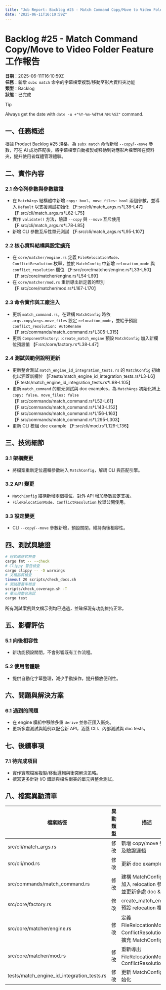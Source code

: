 ```yaml
---
title: "Job Report: Backlog #25 - Match Command Copy/Move to Video Folder Feature"
date: "2025-06-11T16:10:59Z"
---
```


# Backlog #25 - Match Command Copy/Move to Video Folder Feature 工作報告

**日期**：2025-06-11T16:10:59Z  
**任務**：新增 `subx match` 命令的字幕檔案複製/移動至影片資料夾功能  
**類型**：Backlog  
**狀態**：已完成

> [!TIP]  
> Always get the date with `date -u +"%Y-%m-%dT%H:%M:%SZ"` command.

## 一、任務概述
根據 Product Backlog #25 規格，為 `subx match` 命令新增 `--copy`/`--move` 參數，可在 AI 成功匹配後，將字幕檔案自動複製或移動到對應影片檔案所在資料夾，提升使用者媒體管理體驗。

## 二、實作內容

### 2.1 命令列參數與參數驗證
- 在 `MatchArgs` 結構體中新增 `copy: bool`、`move_files: bool` 兩個參數，並導入 `Default` 以支援測試初始化  【F:src/cli/match_args.rs†L38-L47】【F:src/cli/match_args.rs†L62-L75】
- 實作 `validate()` 方法，驗證 `--copy` 與 `--move` 互斥使用  【F:src/cli/match_args.rs†L78-L85】
- 新增 CLI 參數互斥性單元測試  【F:src/cli/match_args.rs†L95-L107】

### 2.2 核心資料結構與設定擴充
- 在 `core/matcher/engine.rs` 定義 `FileRelocationMode`、`ConflictResolution` 枚舉，並於 `MatchConfig` 中新增 `relocation_mode` 與 `conflict_resolution` 欄位  【F:src/core/matcher/engine.rs†L33-L50】【F:src/core/matcher/engine.rs†L54-L69】
- 在 `core/matcher/mod.rs` 重新導出新定義的型別  【F:src/core/matcher/mod.rs†L167-L170】

### 2.3 命令實作與工廠注入
- 更新 `match_command.rs`，在建構 `MatchConfig` 時依 `args.copy`/`args.move_files` 設定 `relocation_mode`，並給予預設 `conflict_resolution: AutoRename`  【F:src/commands/match_command.rs†L305-L315】
- 更新 `ComponentFactory::create_match_engine` 預設 `MatchConfig` 加入新欄位預設值  【F:src/core/factory.rs†L38-L47】

### 2.4 測試與範例說明更新
- 更新整合測試 `match_engine_id_integration_tests.rs` 的 `MatchConfig` 初始化以涵蓋新欄位  【F:tests/match_engine_id_integration_tests.rs†L3-L6】【F:tests/match_engine_id_integration_tests.rs†L98-L105】
- 更新 `match_command` 的單元測試與 doc examples，為 `MatchArgs` 初始化補上 `copy: false`、`move_files: false`  【F:src/commands/match_command.rs†L52-L61】【F:src/commands/match_command.rs†L143-L152】【F:src/commands/match_command.rs†L156-L163】【F:src/commands/match_command.rs†L295-L303】
- 更新 CLI 模組 doc example  【F:src/cli/mod.rs†L129-L136】

## 三、技術細節

### 3.1 架構變更
- 將檔案重新定位邏輯參數納入 `MatchConfig`，解耦 CLI 與匹配引擎。

### 3.2 API 變更
- `MatchConfig` 結構新增兩個欄位，對外 API 增加參數設定支援。
- `FileRelocationMode`、`ConflictResolution` 枚舉公開使用。

### 3.3 設定變更
- CLI `--copy`/`--move` 參數新增，預設關閉，維持向後相容性。

## 四、測試與驗證

```bash
# 程式碼格式檢查
cargo fmt -- --check
# Clippy 警告檢查
cargo clippy -- -D warnings
# 文檔品質檢查
timeout 20 scripts/check_docs.sh
# 測試覆蓋率檢查
scripts/check_coverage.sh -T
# 單元與整合測試
cargo test
```

所有測試案例與文檔示例均已通過，並確保現有功能維持正常。

## 五、影響評估

### 5.1 向後相容性
- 新功能預設關閉，不會影響既有工作流程。

### 5.2 使用者體驗
- 提供自動化字幕整理，減少手動操作，提升播放便利性。

## 六、問題與解決方案

### 6.1 遇到的問題
- 在 engine 模組中移除多重 `derive` 並修正匯入衝突。
- 更新多處測試與範例以配合新 API，涵蓋 CLI、內部測試與 doc tests。

## 七、後續事項

### 7.1 待完成項目
- 實作實際檔案複製/移動邏輯與衝突解決策略。
- 撰寫更多針對 I/O 錯誤與檔名衝突的單元與整合測試。

## 八、檔案異動清單

| 檔案路徑 | 異動類型 | 描述 |
|---------|----------|------|
| src/cli/match_args.rs | 修改 | 新增 copy/move 參數及驗證邏輯 |
| src/cli/mod.rs | 修改 | 更新 doc example |
| src/commands/match_command.rs | 修改 | 建構 MatchConfig 時加入 relocation 參數，並更新多處 doc & 測試 |
| src/core/factory.rs | 修改 | create_match_engine 預設 relocation 欄位 |
| src/core/matcher/engine.rs | 修改 | 定義 FileRelocationMode、ConflictResolution，擴充 MatchConfig |
| src/core/matcher/mod.rs | 修改 | 重新導出 FileRelocationMode、ConflictResolution |
| tests/match_engine_id_integration_tests.rs | 修改 | 更新 MatchConfig 初始化 |
